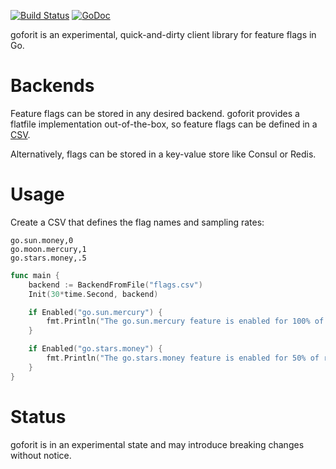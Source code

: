 [![Build Status](https://travis-ci.org/stripe/goforit.svg?branch=master)](https://travis-ci.org/stripe/goforit)
[![GoDoc](https://godoc.org/github.com/stripe/goforit?status.svg)](http://godoc.org/github.com/stripe/goforit)

goforit is an experimental, quick-and-dirty client library for feature flags in Go.

# Backends

Feature flags can be stored in any desired backend. goforit provides a flatfile implementation out-of-the-box, so feature flags can be defined in a [CSV][CSV].

Alternatively, flags can be stored in a key-value store like Consul or Redis.


# Usage

Create a CSV that defines the flag names and sampling rates:

```csv
go.sun.money,0
go.moon.mercury,1
go.stars.money,.5
```

```go
func main {
	backend := BackendFromFile("flags.csv")
	Init(30*time.Second, backend)

	if Enabled("go.sun.mercury") {
		fmt.Println("The go.sun.mercury feature is enabled for 100% of requests")
	}

	if Enabled("go.stars.money") {
		fmt.Println("The go.stars.money feature is enabled for 50% of requests")
	}
}
```


# Status

goforit is in an experimental state and may introduce breaking changes without notice.

[CSV]: https://github.com/stripe/goforit/blob/master/fixtures/flags_example.csv

